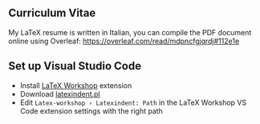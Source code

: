 ## Curriculum Vitae

My LaTeX resume is written in Italian, you can compile the PDF document online using Overleaf:
https://overleaf.com/read/mdpncfgjqrdj#112e1e

## Set up Visual Studio Code

- Install [LaTeX Workshop](https://marketplace.visualstudio.com/items?itemName=James-Yu.latex-workshop) extension
- Download [latexindent.pl](https://github.com/cmhughes/latexindent.pl)
- Edit `Latex-workshop › Latexindent: Path` in the LaTeX Workshop VS Code extension settings with the right path

